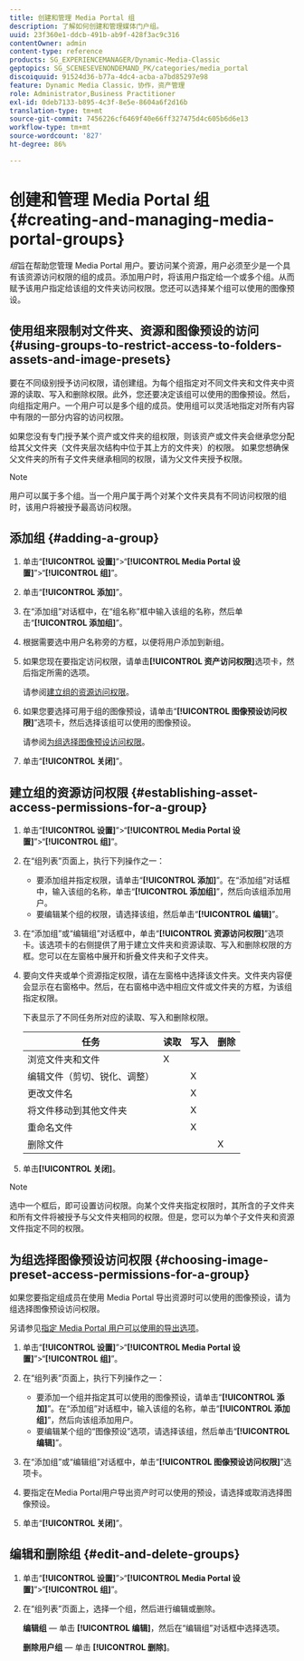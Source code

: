 ```yaml
---
title: 创建和管理 Media Portal 组
description: 了解如何创建和管理媒体门户组。
uuid: 23f360e1-ddcb-491b-ab9f-428f3ac9c316
contentOwner: admin
content-type: reference
products: SG_EXPERIENCEMANAGER/Dynamic-Media-Classic
geptopics: SG_SCENESEVENONDEMAND_PK/categories/media_portal
discoiquuid: 91524d36-b77a-4dc4-acba-a7bd85297e98
feature: Dynamic Media Classic，协作，资产管理
role: Administrator,Business Practitioner
exl-id: 0deb7133-b895-4c3f-8e5e-8604a6f2d16b
translation-type: tm+mt
source-git-commit: 7456226cf6469f40e66ff327475d4c605b6d6e13
workflow-type: tm+mt
source-wordcount: '827'
ht-degree: 86%

---
```


# 创建和管理 Media Portal 组{#creating-and-managing-media-portal-groups}

*组*&#x200B;旨在帮助您管理 Media Portal 用户。要访问某个资源，用户必须至少是一个具有该资源访问权限的组的成员。添加用户时，将该用户指定给一个或多个组。从而赋予该用户指定给该组的文件夹访问权限。您还可以选择某个组可以使用的图像预设。

## 使用组来限制对文件夹、资源和图像预设的访问 {#using-groups-to-restrict-access-to-folders-assets-and-image-presets}

要在不同级别授予访问权限，请创建组。为每个组指定对不同文件夹和文件夹中资源的读取、写入和删除权限。此外，您还要决定该组可以使用的图像预设。然后，向组指定用户。一个用户可以是多个组的成员。使用组可以灵活地指定对所有内容中有限的一部分内容的访问权限。

如果您没有专门授予某个资产或文件夹的组权限，则该资产或文件夹会继承您分配给其父文件夹（文件夹层次结构中位于其上方的文件夹）的权限。 如果您想确保父文件夹的所有子文件夹继承相同的权限，请为父文件夹授予权限。

>[!NOTE]
>
>用户可以属于多个组。当一个用户属于两个对某个文件夹具有不同访问权限的组时，该用户将被授予最高访问权限。

## 添加组  {#adding-a-group}

1. 单击“**[!UICONTROL 设置]**”>“**[!UICONTROL Media Portal 设置]**”>“**[!UICONTROL 组]**”。
1. 单击“**[!UICONTROL 添加]**”。
1. 在“添加组”对话框中，在“组名称”框中输入该组的名称，然后单击“**[!UICONTROL 添加组]**”。
1. 根据需要选中用户名称旁的方框，以便将用户添加到新组。
1. 如果您现在要指定访问权限，请单击&#x200B;**[!UICONTROL 资产访问权限]**&#x200B;选项卡，然后指定所需的选项。

   请参阅[建立组的资源访问权限](creating-media-portal-groups.md#establishing_asset_access_permissions_for_a_group)。

1. 如果您要选择可用于组的图像预设，请单击“**[!UICONTROL 图像预设访问权限]**”选项卡，然后选择该组可以使用的图像预设。

   请参阅[为组选择图像预设访问权限](creating-media-portal-groups.md#choosing_image_preset_access_permissions_for_a_group)。

1. 单击“**[!UICONTROL 关闭]**”。

## 建立组的资源访问权限  {#establishing-asset-access-permissions-for-a-group}

1. 单击“**[!UICONTROL 设置]**”>“**[!UICONTROL Media Portal 设置]**”>“**[!UICONTROL 组]**”。
1. 在“组列表”页面上，执行下列操作之一：

   * 要添加组并指定权限，请单击“**[!UICONTROL 添加]**”。在“添加组”对话框中，输入该组的名称，单击“**[!UICONTROL 添加组]**”，然后向该组添加用户。
   * 要编辑某个组的权限，请选择该组，然后单击“**[!UICONTROL 编辑]**”。

1. 在“添加组”或“编辑组”对话框中，单击“**[!UICONTROL 资源访问权限]**”选项卡。该选项卡的右侧提供了用于建立文件夹和资源读取、写入和删除权限的方框。您可以在左窗格中展开和折叠文件夹和子文件夹。
1. 要向文件夹或单个资源指定权限，请在左窗格中选择该文件夹。文件夹内容便会显示在右窗格中。然后，在右窗格中选中相应文件或文件夹的方框，为该组指定权限。

   下表显示了不同任务所对应的读取、写入和删除权限。

   | 任务 | 读取 | 写入 | 删除 |
   |--- |--- |--- |--- |
   | 浏览文件夹和文件 | X |  |  |
   | 编辑文件（剪切、锐化、调整） |  | X |  |
   | 更改文件名 |  | X |  |
   | 将文件移动到其他文件夹 |  | X |  |
   | 重命名文件 |  | X |  |
   | 删除文件 |  |  | X |

1. 单击&#x200B;**[!UICONTROL 关闭]**。

>[!NOTE]
>
>选中一个框后，即可设置访问权限。向某个文件夹指定权限时，其所含的子文件夹和所有文件将被授予与父文件夹相同的权限。但是，您可以为单个子文件夹和资源文件指定不同的权限。

## 为组选择图像预设访问权限  {#choosing-image-preset-access-permissions-for-a-group}

如果您要指定组成员在使用 Media Portal 导出资源时可以使用的图像预设，请为组选择图像预设访问权限。

另请参见[指定 Media Portal 用户可以使用的导出选项](specifying-export-options-available-media.md#specifying_export_options_available_to_media_portal_users)。

1. 单击“**[!UICONTROL 设置]**”>“**[!UICONTROL Media Portal 设置]**”>“**[!UICONTROL 组]**”。
1. 在“组列表”页面上，执行下列操作之一：

   * 要添加一个组并指定其可以使用的图像预设，请单击“**[!UICONTROL 添加]**”。在“添加组”对话框中，输入该组的名称，单击“**[!UICONTROL 添加组]**”，然后向该组添加用户。
   * 要编辑某个组的“图像预设”选项，请选择该组，然后单击“**[!UICONTROL 编辑]**”。

1. 在“添加组”或“编辑组”对话框中，单击“**[!UICONTROL 图像预设访问权限]**”选项卡。
1. 要指定在Media Portal用户导出资产时可以使用的预设，请选择或取消选择图像预设。
1. 单击“**[!UICONTROL 关闭]**”。

## 编辑和删除组  {#edit-and-delete-groups}

1. 单击“**[!UICONTROL 设置]**”>“**[!UICONTROL Media Portal 设置]**”>“**[!UICONTROL 组]**”。
1. 在“组列表”页面上，选择一个组，然后进行编辑或删除。

   **编辑组**  — 单击 **[!UICONTROL 编辑]**，然后在“编辑组”对话框中选择选项。

   **删除用户组**  — 单击 **[!UICONTROL 删除]**。
